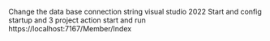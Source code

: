 Change the data base connection string 
visual studio 2022
Start and config startup and 3 project action start and run 
https://localhost:7167/Member/Index